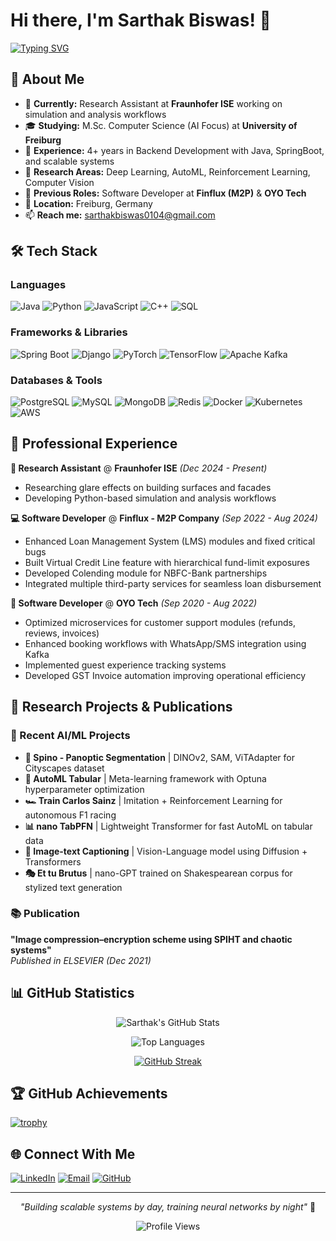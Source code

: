 # Hi there, I'm Sarthak Biswas! 👋

[![Typing SVG](https://readme-typing-svg.herokuapp.com?font=Fira+Code&pause=1000&color=2E9EF7&width=500&lines=Backend+Developer+%7C+4%2B+Years+Experience;AI%2FML+Researcher+%7C+University+of+Freiburg;Building+Scalable+Systems+%26+APIs;Always+Learning+New+Technologies)](https://git.io/typing-svg)

## 🚀 About Me

- 🔭 **Currently:** Research Assistant at **Fraunhofer ISE** working on simulation and analysis workflows
- 🎓 **Studying:** M.Sc. Computer Science (AI Focus) at **University of Freiburg**
- 💼 **Experience:** 4+ years in Backend Development with Java, SpringBoot, and scalable systems
- 🌱 **Research Areas:** Deep Learning, AutoML, Reinforcement Learning, Computer Vision
- 🏢 **Previous Roles:** Software Developer at **Finflux (M2P)** & **OYO Tech**
- 📍 **Location:** Freiburg, Germany
- 📫 **Reach me:** sarthakbiswas0104@gmail.com

## 🛠️ Tech Stack

### Languages
![Java](https://img.shields.io/badge/-Java-ED8B00?style=flat-square&logo=openjdk&logoColor=white)
![Python](https://img.shields.io/badge/-Python-3776AB?style=flat-square&logo=python&logoColor=white)
![JavaScript](https://img.shields.io/badge/-JavaScript-F7DF1E?style=flat-square&logo=javascript&logoColor=black)
![C++](https://img.shields.io/badge/-C++-00599C?style=flat-square&logo=c%2B%2B&logoColor=white)
![SQL](https://img.shields.io/badge/-SQL-4479A1?style=flat-square&logo=mysql&logoColor=white)

### Frameworks & Libraries
![Spring Boot](https://img.shields.io/badge/-Spring%20Boot-6DB33F?style=flat-square&logo=spring&logoColor=white)
![Django](https://img.shields.io/badge/-Django-092E20?style=flat-square&logo=django&logoColor=white)
![PyTorch](https://img.shields.io/badge/-PyTorch-EE4C2C?style=flat-square&logo=pytorch&logoColor=white)
![TensorFlow](https://img.shields.io/badge/-TensorFlow-FF6F00?style=flat-square&logo=tensorflow&logoColor=white)
![Apache Kafka](https://img.shields.io/badge/-Apache%20Kafka-000000?style=flat-square&logo=apache-kafka&logoColor=white)

### Databases & Tools
![PostgreSQL](https://img.shields.io/badge/-PostgreSQL-316192?style=flat-square&logo=postgresql&logoColor=white)
![MySQL](https://img.shields.io/badge/-MySQL-4479A1?style=flat-square&logo=mysql&logoColor=white)
![MongoDB](https://img.shields.io/badge/-MongoDB-4EA94B?style=flat-square&logo=mongodb&logoColor=white)
![Redis](https://img.shields.io/badge/-Redis-DC382D?style=flat-square&logo=redis&logoColor=white)
![Docker](https://img.shields.io/badge/-Docker-2496ED?style=flat-square&logo=docker&logoColor=white)
![Kubernetes](https://img.shields.io/badge/-Kubernetes-326CE5?style=flat-square&logo=kubernetes&logoColor=white)
![AWS](https://img.shields.io/badge/-AWS-232F3E?style=flat-square&logo=amazon-aws&logoColor=white)

## 💼 Professional Experience

**🔬 Research Assistant** @ **Fraunhofer ISE** *(Dec 2024 - Present)*
- Researching glare effects on building surfaces and facades
- Developing Python-based simulation and analysis workflows

**💻 Software Developer** @ **Finflux - M2P Company** *(Sep 2022 - Aug 2024)*
- Enhanced Loan Management System (LMS) modules and fixed critical bugs
- Built Virtual Credit Line feature with hierarchical fund-limit exposures
- Developed Colending module for NBFC-Bank partnerships
- Integrated multiple third-party services for seamless loan disbursement

**🏨 Software Developer** @ **OYO Tech** *(Sep 2020 - Aug 2022)*
- Optimized microservices for customer support modules (refunds, reviews, invoices)
- Enhanced booking workflows with WhatsApp/SMS integration using Kafka
- Implemented guest experience tracking systems
- Developed GST Invoice automation improving operational efficiency

## 🔬 Research Projects & Publications

### 🧠 Recent AI/ML Projects
- **🌆 Spino - Panoptic Segmentation** | DINOv2, SAM, ViTAdapter for Cityscapes dataset
- **🤖 AutoML Tabular** | Meta-learning framework with Optuna hyperparameter optimization  
- **🏎️ Train Carlos Sainz** | Imitation + Reinforcement Learning for autonomous F1 racing
- **📊 nano TabPFN** | Lightweight Transformer for fast AutoML on tabular data
- **📸 Image-text Captioning** | Vision-Language model using Diffusion + Transformers
- **🎭 Et tu Brutus** | nano-GPT trained on Shakespearean corpus for stylized text generation

### 📚 Publication
**"Image compression–encryption scheme using SPIHT and chaotic systems"**  
*Published in ELSEVIER (Dec 2021)*

## 📊 GitHub Statistics

<div align="center">
  
![Sarthak's GitHub Stats](https://github-readme-stats.vercel.app/api?username=biswassarthak09&show_icons=true&theme=radical&count_private=true)

![Top Languages](https://github-readme-stats.vercel.app/api/top-langs/?username=biswassarthak09&layout=compact&theme=radical)

[![GitHub Streak](https://streak-stats.demolab.com/?user=biswassarthak09&theme=radical)](https://git.io/streak-stats)

</div>

## 🏆 GitHub Achievements

[![trophy](https://github-profile-trophy.vercel.app/?username=biswassarthak09&theme=radical&no-frame=false&no-bg=false&margin-w=4)](https://github.com/ryo-ma/github-profile-trophy)

## 🌐 Connect With Me

[![LinkedIn](https://img.shields.io/badge/-LinkedIn-0077B5?style=flat-square&logo=linkedin&logoColor=white)](https://linkedin.com/in/sarthak-biswas-212707172)
[![Email](https://img.shields.io/badge/-Email-D14836?style=flat-square&logo=gmail&logoColor=white)](mailto:sarthakbiswas0104@gmail.com)
[![GitHub](https://img.shields.io/badge/-GitHub-181717?style=flat-square&logo=github&logoColor=white)](https://github.com/biswassarthak09)

---

<div align="center">

*"Building scalable systems by day, training neural networks by night"* 🚀

![Profile Views](https://komarev.com/ghpvc/?username=biswassarthak09&color=blueviolet&style=flat-square&label=Profile+Views)

</div>
